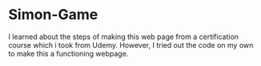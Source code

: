 # Simon-Game

I learned about the steps of making this web page from a certification course which i took from Udemy. However, I tried out the code on my own to make this a functioning webpage.
